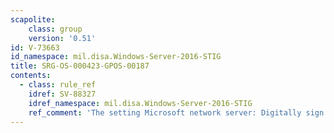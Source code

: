 ```yaml
---
scapolite:
    class: group
    version: '0.51'
id: V-73663
id_namespace: mil.disa.Windows-Server-2016-STIG
title: SRG-OS-000423-GPOS-00187
contents:
  - class: rule_ref
    idref: SV-88327
    idref_namespace: mil.disa.Windows-Server-2016-STIG
    ref_comment: 'The setting Microsoft network server: Digitally sign commun ...'
---
```



